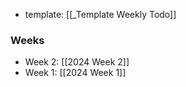 
- template: [[_Template Weekly Todo]]

### Weeks

- Week 2: [[2024 Week 2]]
- Week 1: [[2024 Week 1]]




